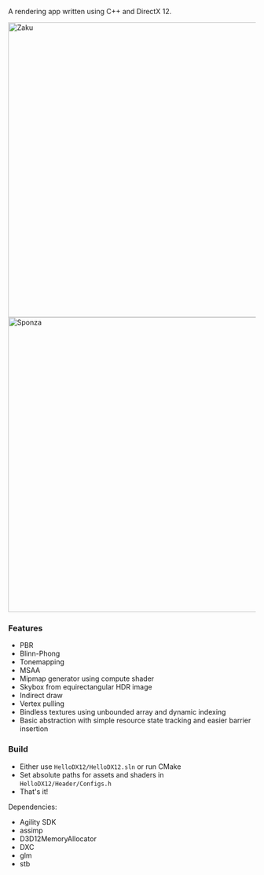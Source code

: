
A rendering app written using C++ and DirectX 12.

<img width="600" alt="Zaku" src="https://github.com/azer89/HelloDX12/assets/790432/3f08d9fa-c479-44fc-a373-8d14a6ffff27">

<img width="600" alt="Sponza" src="https://github.com/azer89/HelloDX12/assets/790432/1516325f-11e4-49d1-a159-a4c615fd3fbd">

### Features
* PBR
* Blinn-Phong
* Tonemapping
* MSAA
* Mipmap generator using compute shader
* Skybox from equirectangular HDR image
* Indirect draw
* Vertex pulling
* Bindless textures using unbounded array and dynamic indexing
* Basic abstraction with simple resource state tracking and easier barrier insertion

### Build
* Either use `HelloDX12/HelloDX12.sln` or run CMake
* Set absolute paths for assets and shaders in `HelloDX12/Header/Configs.h`
* That's it!

Dependencies:
* Agility SDK
* assimp
* D3D12MemoryAllocator
* DXC
* glm
* stb
